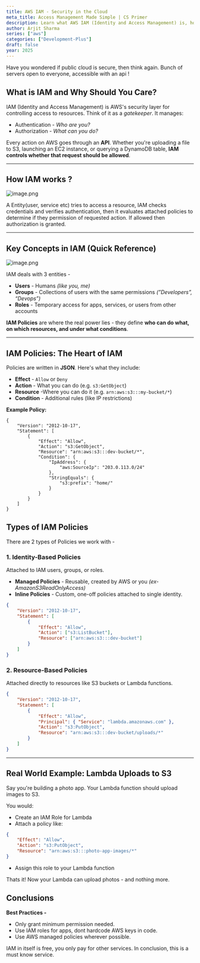 ```yaml
---
title: AWS IAM - Security in the Cloud
meta_title: Access Management Made Simple | CS Primer
description: Learn what AWS IAM (Identity and Access Management) is, how it works, and how to use it effectively as a developer. Includes real-world examples, policies, and best practices to secure your cloud resources.
author: Arjit Sharma
series: ["aws"]
categories: ["Development-Plus"]
draft: false
year: 2025
---
```


Have you wondered if public cloud is secure, then think again. Bunch of servers open to everyone, accessible with an api !

## What is IAM and Why Should You Care?

IAM (Identity and Access Management) is AWS's security layer for controlling access to resources. Think of it as a *gatekeeper*. It manages:

- Authentication - *Who are you?*
- Authorization - *What can you do?*

Every action on AWS goes through an **API**. Whether you're uploading a file to S3, launching an EC2 instance, or querying a DynamoDB table, **IAM controls whether that request should be allowed**.

---

## How IAM works ?

![image.png](https://res.cloudinary.com/dwa6rcttw/image/upload/v1746115508/how-iam-works_zhmwcg.png)

A Entity(user, service etc) tries to access a resource, IAM checks credentials and verifies authentication, then it evaluates attached policies to determine if they permission of requested action. If allowed then authorization is granted.

---

## Key Concepts in IAM (Quick Reference)

![image.png](https://res.cloudinary.com/dwa6rcttw/image/upload/v1746115509/aws-iam_tdpl8f.png)

IAM deals with 3 entities - 

- **Users** - Humans *(like you, me)*
- **Groups** - Collections of users with the same permissions *(”Developers”, “Devops”)*
- **Roles** - Temporary access for apps, services, or users from other accounts

**IAM Policies** are where the real power lies - they define **who can do what, on which resources, and under what conditions**.

---

## IAM Policies: The Heart of IAM

Policies are written in **JSON**. Here's what they include:

- **Effect** - `Allow` or `Deny`
- **Action** - What you can do (e.g. `s3:GetObject`)
- **Resource** -Where you can do it (e.g. `arn:aws:s3:::my-bucket/*`)
- **Condition** - Additional rules (like IP restrictions)

**Example Policy:**

```
{
    "Version": "2012-10-17",
    "Statement": [
        {
            "Effect": "Allow",
            "Action": "s3:GetObject",
            "Resource": "arn:aws:s3:::dev-bucket/*",
            "Condition": {
                "IpAddress": {
                    "aws:SourceIp": "203.0.113.0/24"
                },
                "StringEquals": {
                    "s3:prefix": "home/"
                }
            }
        }
    ]
}
```

## Types of IAM Policies

There are 2 types of Policies we work with - 

### 1. Identity-Based Policies

Attached to IAM users, groups, or roles.

- **Managed Policies** - Reusable, created by AWS or you *(ex-AmazonS3ReadOnlyAccess)*
- **Inline Policies** - Custom, one-off policies attached to single identity.

```json
{
    "Version": "2012-10-17",
    "Statement": [
        {
            "Effect": "Allow",
            "Action": ["s3:ListBucket"],
            "Resource": ["arn:aws:s3:::dev-bucket"]
        }
    ]
}
```

### 2. Resource-Based Policies

Attached directly to resources like S3 buckets or Lambda functions.

```json
{
    "Version": "2012-10-17",
    "Statement": [
        {
            "Effect": "Allow",
            "Principal": { "Service": "lambda.amazonaws.com" },
            "Action": "s3:PutObject",
            "Resource": "arn:aws:s3:::dev-bucket/uploads/*"
        }
    ]
}
```

---

## Real World Example: Lambda Uploads to S3

Say you're building a photo app. Your Lambda function should upload images to S3.

You would:

- Create an IAM Role for Lambda
- Attach a policy like:

```json
{
    "Effect": "Allow",
    "Action": "s3:PutObject",
    "Resource": "arn:aws:s3:::photo-app-images/*"
}
```

- Assign this role to your Lambda function

Thats it! Now your Lambda can upload photos - and nothing more.

## Conclusions

**Best Practices -**

- Only grant minimum permission needed.
- Use IAM roles for apps, dont hardcode AWS keys in code.
- Use AWS managed policies wherever possible.

IAM in itself is free, you only pay for other services. In conclusion, this is a must know service.